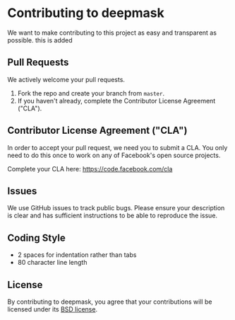 # Contributing to deepmask
We want to make contributing to this project as easy and transparent as
possible.
this is added

## Pull Requests
We actively welcome your pull requests.

1. Fork the repo and create your branch from `master`.
2. If you haven't already, complete the Contributor License Agreement ("CLA").

## Contributor License Agreement ("CLA")
In order to accept your pull request, we need you to submit a CLA. You only need
to do this once to work on any of Facebook's open source projects.

Complete your CLA here: <https://code.facebook.com/cla>

## Issues
We use GitHub issues to track public bugs. Please ensure your description is
clear and has sufficient instructions to be able to reproduce the issue.

## Coding Style  
* 2 spaces for indentation rather than tabs
* 80 character line length

## License
By contributing to deepmask, you agree that your contributions will be licensed
under its [BSD license](https://github.com/facebookresearch/deepmask/blob/master/LICENSE).
